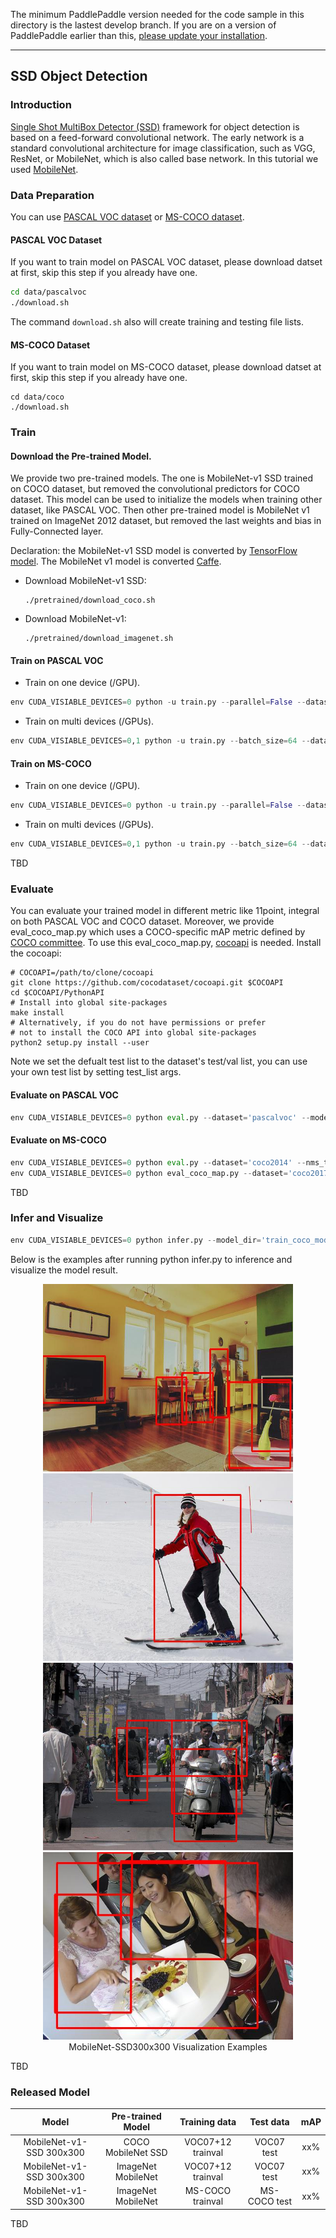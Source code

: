 The minimum PaddlePaddle version needed for the code sample in this directory is the lastest develop branch. If you are on a version of PaddlePaddle earlier than this, [please update your installation](http://www.paddlepaddle.org/docs/develop/documentation/en/build_and_install/pip_install_en.html).

---

## SSD Object Detection

### Introduction

[Single Shot MultiBox Detector (SSD)](https://arxiv.org/abs/1512.02325) framework for object detection is based on a feed-forward convolutional network. The early network is a standard convolutional architecture for image classification, such as VGG, ResNet, or MobileNet, which is also called base network. In this tutorial we used [MobileNet](https://arxiv.org/abs/1704.04861).

### Data Preparation

You can use [PASCAL VOC dataset](http://host.robots.ox.ac.uk/pascal/VOC/) or [MS-COCO dataset](http://cocodataset.org/#download).

#### PASCAL VOC Dataset

If you want to train model on PASCAL VOC dataset, please download datset at first, skip this step if you already have one.

```bash
cd data/pascalvoc
./download.sh
```

The command `download.sh` also will create training and testing file lists.

#### MS-COCO Dataset

If you want to train model on MS-COCO dataset, please download datset at first, skip this step if you already have one.

```
cd data/coco
./download.sh
```

### Train

#### Download the Pre-trained Model.

We provide two pre-trained models. The one is MobileNet-v1 SSD trained on COCO dataset, but removed the convolutional predictors for COCO dataset. This model can be used to initialize the models when training other dataset, like PASCAL VOC. Then other pre-trained model is MobileNet v1 trained on ImageNet 2012 dataset, but removed the last weights and bias in Fully-Connected layer.

Declaration: the MobileNet-v1 SSD model is converted by [TensorFlow model](https://github.com/tensorflow/models/blob/f87a58cd96d45de73c9a8330a06b2ab56749a7fa/research/object_detection/g3doc/detection_model_zoo.md). The MobileNet v1 model is converted [Caffe](https://github.com/shicai/MobileNet-Caffe).

  - Download MobileNet-v1 SSD:
    ```
    ./pretrained/download_coco.sh
    ```
  - Download MobileNet-v1:
    ```
    ./pretrained/download_imagenet.sh
    ```

#### Train on PASCAL VOC
  - Train on one device (/GPU).
  ```python
  env CUDA_VISIABLE_DEVICES=0 python -u train.py --parallel=False --dataset='pascalvoc' --pretrained_model='pretrained/ssd_mobilenet_v1_coco/'
  ```
  - Train on multi devices (/GPUs).

  ```python
  env CUDA_VISIABLE_DEVICES=0,1 python -u train.py --batch_size=64 --dataset='pascalvoc' --pretrained_model='pretrained/ssd_mobilenet_v1_coco/'
  ```

#### Train on MS-COCO
  - Train on one device (/GPU).
  ```python
  env CUDA_VISIABLE_DEVICES=0 python -u train.py --parallel=False --dataset='coco2014' --pretrained_model='pretrained/mobilenet_imagenet/'
  ```
  - Train on multi devices (/GPUs).
  ```python
  env CUDA_VISIABLE_DEVICES=0,1 python -u train.py --batch_size=64 --dataset='coco2014' --pretrained_model='pretrained/mobilenet_imagenet/'
  ```

TBD

### Evaluate

You can evaluate your trained model in different metric like 11point, integral on both PASCAL VOC and COCO dataset. Moreover, we provide eval_coco_map.py which uses a COCO-specific mAP metric defined by [COCO committee](http://cocodataset.org/#detections-eval). To use this eval_coco_map.py, [cocoapi](https://github.com/cocodataset/cocoapi) is needed.
Install the cocoapi:
```
# COCOAPI=/path/to/clone/cocoapi
git clone https://github.com/cocodataset/cocoapi.git $COCOAPI
cd $COCOAPI/PythonAPI
# Install into global site-packages
make install
# Alternatively, if you do not have permissions or prefer
# not to install the COCO API into global site-packages
python2 setup.py install --user
```
Note we set the defualt test list to the dataset's test/val list, you can use your own test list by setting test_list args.

#### Evaluate on PASCAL VOC
```python
env CUDA_VISIABLE_DEVICES=0 python eval.py --dataset='pascalvoc' --model_dir='train_pascal_model/90' --data_dir='data/pascalvoc' --test_list='test.txt' --ap_version='11point'
```

#### Evaluate on MS-COCO
```python
env CUDA_VISIABLE_DEVICES=0 python eval.py --dataset='coco2014' --nms_threshold=0.5 --model_dir='train_coco_model/40' --test_list='annotations/instances_minival2014.json' --ap_version='integral'
env CUDA_VISIABLE_DEVICES=0 python eval_coco_map.py --dataset='coco2017' --nms_threshold=0.5 --model_dir='train_coco_model/40' --test_list='annotations/instances_minival2017.json'
```

TBD

### Infer and Visualize

```python
env CUDA_VISIABLE_DEVICES=0 python infer.py --model_dir='train_coco_model/20' --image_path='./data/coco/val2014/COCO_val2014_000000000139.jpg'
```
Below is the examples after running python infer.py to inference and visualize the model result.
<p align="center">
<img src="images/COCO_val2014_000000000139.jpg" height=300 width=400 hspace='10'/>
<img src="images/COCO_val2014_000000000785.jpg" height=300 width=400 hspace='10'/>
<img src="images/COCO_val2014_000000142324.jpg" height=300 width=400 hspace='10'/>
<img src="images/COCO_val2014_000000144003.jpg" height=300 width=400 hspace='10'/> <br />
MobileNet-SSD300x300 Visualization Examples
</p>

TBD

### Released Model


| Model                    | Pre-trained Model  | Training data    | Test data    | mAP |
|:------------------------:|:------------------:|:----------------:|:------------:|:----:|
|MobileNet-v1-SSD 300x300  | COCO MobileNet SSD | VOC07+12 trainval| VOC07 test   | xx%  |
|MobileNet-v1-SSD 300x300  | ImageNet MobileNet | VOC07+12 trainval| VOC07 test   | xx%  |
|MobileNet-v1-SSD 300x300  | ImageNet MobileNet | MS-COCO trainval | MS-COCO test | xx%  |

TBD
